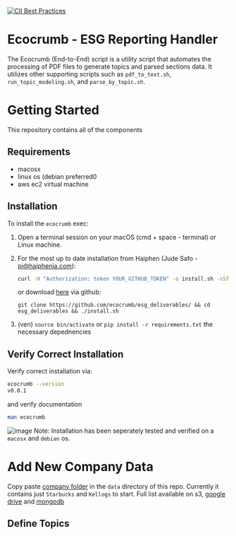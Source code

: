 [![CII Best Practices](https://bestpractices.coreinfrastructure.org/projects/569/badge)](https://bestpractices.coreinfrastructure.org/projects/569)<br>

# Ecocrumb - ESG Reporting Handler

The Ecocrumb (End-to-End) script is a utility script that automates the processing of PDF files to generate topics and parsed sections data. It utilizes other supporting scripts such as `pdf_to_text.sh`, `run_topic_modeling.sh`, and `parse_by_topic.sh`.

# Getting Started 

This repository contains all of the components

## Requirements
- macosx
- linux os (debian preferred0
- aws ec2 virtual machine

## Installation

To install the `ecocrumb` exec:

1. Open a terminal session on your macOS (cmd + space - terminal) or Linux machine.

2. For the most up to date installation from Haiphen (Jude Safo - pi@haiphenia.com):

   ```bash
   curl -H "Authorization: token YOUR_GITHUB_TOKEN" -o install.sh -sSf https://api.github.com/repos/JudeSafo/All_Language_Model/contents/install.sh | bash
   ```
   or download [here](https://github.com/ecocrumb/esg_deliverables) via github:

   ```git
   git clone https://github.com/ecocrumb/esg_deliverables/ && cd esg_deliverables && ./install.sh 
   ```
   
3. (ven) `source bin/activate` or `pip install -r requirements.txt` the necessary depednencies

## Verify Correct Installation

Verify correct installation via:
```bash
ecocrumb --version
v0.0.1
```
and verify documentation

```bash
man ecocrumb
```
![image](https://github.com/JudeSafo/All_Language_Model/assets/9307673/13cceaaf-8bba-4132-a45d-5ffae7e42f0b)
Note: Installation has been seperately tested and verified on a `macosx` and `debian` os.

# Add New Company Data

Copy paste [company folder]([url](https://s3.console.aws.amazon.com/s3/buckets/esgreportswebcrawl?region=us-east-2&prefix=esgreports/reports/&showversions=false)) in the `data` directory of this repo. Currently it contains just `Starbucks` and `Kellogs` to start. Full list available on s3, [google drive](url) and [mongodb]([url](https://cloud.mongodb.com/v2/6437bc8b8cb5a24d728d1cb4#/clusters))

## Define Topics

